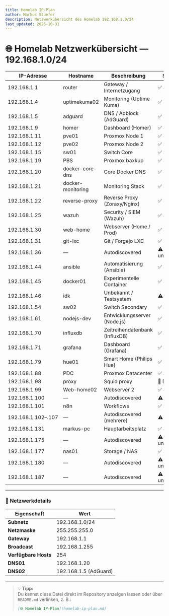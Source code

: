 ```yaml
---
title: Homelab IP-Plan
author: Markus Stuefer
description: Netzwerkübersicht des Homelab 192.168.1.0/24
last_updated: 2025-10-31
---
```


# 🌐 Homelab Netzwerkübersicht — 192.168.1.0/24

| IP-Adresse        | Hostname             | Beschreibung              | Status            |
|--------------------|----------------------|----------------------------|-------------------|
| 192.168.1.1        | router               | Gateway / Internetzugang   | ✅ aktiv |
| 192.168.1.4        | uptimekuma02         | Monitoring (Uptime Kuma)   | ✅ aktiv |
| 192.168.1.5        | adguard              | DNS / Adblock (AdGuard)    | ✅ aktiv |
| 192.168.1.9        | homer                | Dashboard (Homer)          | ✅ aktiv |
| 192.168.1.11       | pve01                | Proxmox Node 1             | ✅ aktiv |
| 192.168.1.12       | pve02                | Proxmox Node 2             | ✅ aktiv |
| 192.168.1.15       | sw01                 | Switch Core                | ✅ aktiv |
| 192.168.1.19       | PBS                    | Proxmox baxkup             | ✅ aktiv |
| 192.168.1.20       | docker-core-dns          | Core Docker DNS           | ✅ aktiv |
| 192.168.1.21       | docker-monitoring    | Monitoring Stack           | ✅ aktiv |
| 192.168.1.22       | reverse-proxy        | Reverse Proxy (Zoraxy/Nginx) | ✅ aktiv |
| 192.168.1.25       | wazuh                | Security / SIEM (Wazuh)    | ✅ aktiv |
| 192.168.1.30       | web-home             | Webserver (Home / Prod)    | ✅ aktiv |
| 192.168.1.31       | git-lxc              | Git / Forgejo LXC          | ✅ aktiv |
| 192.168.1.36       | —                    | Autodiscovered             | ⚠️ unbekannt |
| 192.168.1.44       | ansible              | Automatisierung (Ansible)  | ✅ aktiv |
| 192.168.1.45       | docker01             | Experimentelle Container   | ✅ aktiv |
| 192.168.1.46       | idk                  | Unbekannt / Testsystem     | ⚠️ prüfen |
| 192.168.1.54       | sw02                 | Switch Secondary           | ✅ aktiv |
| 192.168.1.61       | nodejs-dev           | Entwicklungsserver (Node.js) | ✅ aktiv |
| 192.168.1.70       | influxdb             | Zeitreihendatenbank (InfluxDB) | ✅ aktiv |
| 192.168.1.71       | grafana              | Dashboard (Grafana)        | ✅ aktiv |
| 192.168.1.79       | hue01                | Smart Home (Philips Hue)   | ✅ aktiv |
| 192.168.1.88       | PDC                  | Proxmox Datacenter    | ✅ aktiv |
| 192.168.1.98       | proxy                |  Squid proxy | 	🚩 Down
| 192.168.1.99       | Web-home02           | Webserver 2          | ✅ aktiv |
| 192.168.1.100  | —                    | Autodiscovered    | ⚠️ prüfen |
| 192.168.1.101  | n8n           | Workflows | ✅ aktiv |
| 192.168.1.102–.107  | —                    | Autodiscovered (mehrere)   | ⚠️ prüfen |
| 192.168.1.131      | markus-pc            | Hauptarbeitsplatz          | ✅ aktiv |
| 192.168.1.175      | —                    | Autodiscovered             | ⚠️ unbekannt |
| 192.168.1.177      | nas01                | Storage / NAS              | ✅ aktiv |
| 192.168.1.180      | —                    | Autodiscovered             | ⚠️ unbekannt |
| 192.168.1.187      | —                    | Autodiscovered             | ⚠️ unbekannt |

---

### 📡 Netzwerkdetails

| Eigenschaft | Wert |
|-------------|------|
| **Subnetz** | 192.168.1.0/24 |
| **Netzmaske** | 255.255.255.0 |
| **Gateway** | 192.168.1.1 |
| **Broadcast** | 192.168.1.255 |
| **Verfügbare Hosts** | 254 |
| **DNS01**| 192.168.1.20 |
| **DNS02** | 192.168.1.5 (AdGuard) |

---

> 💡 **Tipp:**  
> Du kannst diese Datei direkt im Repository anzeigen lassen oder über `README.md` verlinken, z. B.:  
> ```markdown
> [🌐 Homelab IP-Plan](homelab-ip-plan.md)
> ```

